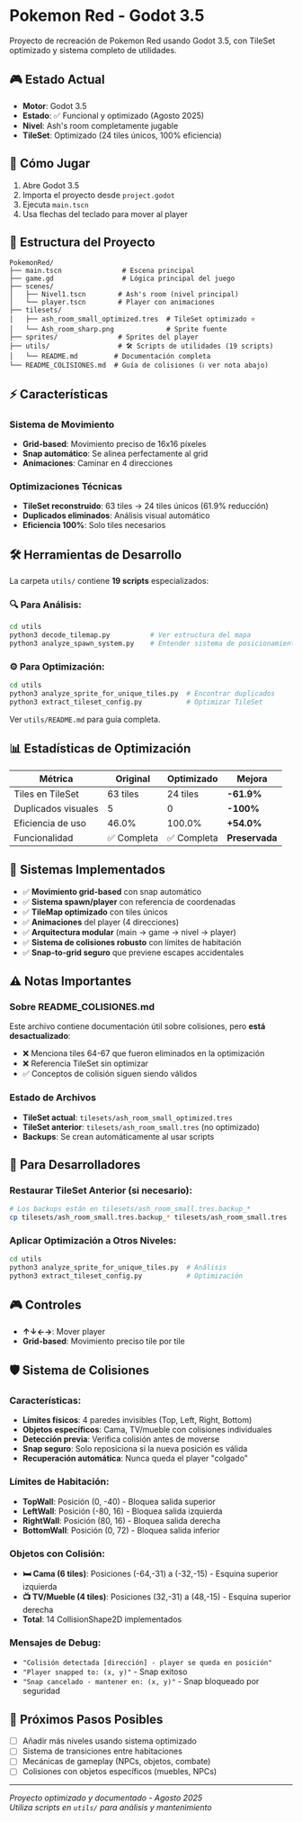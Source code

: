 # Pokemon Red - Godot 3.5

Proyecto de recreación de Pokemon Red usando Godot 3.5, con TileSet optimizado y sistema completo de utilidades.

## 🎮 Estado Actual

- **Motor**: Godot 3.5
- **Estado**: ✅ Funcional y optimizado (Agosto 2025)
- **Nivel**: Ash's room completamente jugable
- **TileSet**: Optimizado (24 tiles únicos, 100% eficiencia)

## 🚀 Cómo Jugar

1. Abre Godot 3.5
2. Importa el proyecto desde `project.godot`
3. Ejecuta `main.tscn`
4. Usa flechas del teclado para mover al player

## 📁 Estructura del Proyecto

```
PokemonRed/
├── main.tscn               # Escena principal
├── game.gd                 # Lógica principal del juego
├── scenes/
│   ├── Nivel1.tscn        # Ash's room (nivel principal)
│   └── player.tscn        # Player con animaciones
├── tilesets/
│   ├── ash_room_small_optimized.tres  # TileSet optimizado ⭐
│   └── Ash_room_sharp.png             # Sprite fuente
├── sprites/               # Sprites del player
├── utils/                 # 🛠️ Scripts de utilidades (19 scripts)
│   └── README.md         # Documentación completa
└── README_COLISIONES.md  # Guía de colisiones (ℹ️ ver nota abajo)
```

## ⚡ Características

### Sistema de Movimiento
- **Grid-based**: Movimiento preciso de 16x16 píxeles
- **Snap automático**: Se alinea perfectamente al grid
- **Animaciones**: Caminar en 4 direcciones

### Optimizaciones Técnicas
- **TileSet reconstruido**: 63 tiles → 24 tiles únicos (61.9% reducción)
- **Duplicados eliminados**: Análisis visual automático
- **Eficiencia 100%**: Solo tiles necesarios

## 🛠️ Herramientas de Desarrollo

La carpeta `utils/` contiene **19 scripts** especializados:

### 🔍 Para Análisis:
```bash
cd utils
python3 decode_tilemap.py          # Ver estructura del mapa
python3 analyze_spawn_system.py    # Entender sistema de posicionamiento
```

### ⚙️ Para Optimización:
```bash
cd utils  
python3 analyze_sprite_for_unique_tiles.py  # Encontrar duplicados
python3 extract_tileset_config.py           # Optimizar TileSet
```

Ver `utils/README.md` para guía completa.

## 📊 Estadísticas de Optimización

| Métrica | Original | Optimizado | Mejora |
|---------|----------|------------|--------|
| Tiles en TileSet | 63 tiles | 24 tiles | **-61.9%** |
| Duplicados visuales | 5 | 0 | **-100%** |
| Eficiencia de uso | 46.0% | 100.0% | **+54.0%** |
| Funcionalidad | ✅ Completa | ✅ Completa | **Preservada** |

## 🎯 Sistemas Implementados

- ✅ **Movimiento grid-based** con snap automático
- ✅ **Sistema spawn/player** con referencia de coordenadas  
- ✅ **TileMap optimizado** con tiles únicos
- ✅ **Animaciones** del player (4 direcciones)
- ✅ **Arquitectura modular** (main → game → nivel → player)
- ✅ **Sistema de colisiones robusto** con límites de habitación
- ✅ **Snap-to-grid seguro** que previene escapes accidentales

## ⚠️ Notas Importantes

### Sobre README_COLISIONES.md
Este archivo contiene documentación útil sobre colisiones, pero **está desactualizado**:
- ❌ Menciona tiles 64-67 que fueron eliminados en la optimización
- ❌ Referencia TileSet sin optimizar
- ✅ Conceptos de colisión siguen siendo válidos

### Estado de Archivos
- **TileSet actual**: `tilesets/ash_room_small_optimized.tres`
- **TileSet anterior**: `tilesets/ash_room_small.tres` (no optimizado)
- **Backups**: Se crean automáticamente al usar scripts

## 🔄 Para Desarrolladores

### Restaurar TileSet Anterior (si necesario):
```bash
# Los backups están en tilesets/ash_room_small.tres.backup_*
cp tilesets/ash_room_small.tres.backup_* tilesets/ash_room_small.tres
```

### Aplicar Optimización a Otros Niveles:
```bash
cd utils
python3 analyze_sprite_for_unique_tiles.py  # Análisis
python3 extract_tileset_config.py           # Optimización
```

## 🎮 Controles

- **↑↓←→**: Mover player
- **Grid-based**: Movimiento preciso tile por tile

## 🛡️ Sistema de Colisiones

### Características:
- **Límites físicos**: 4 paredes invisibles (Top, Left, Right, Bottom)
- **Objetos específicos**: Cama, TV/mueble con colisiones individuales
- **Detección previa**: Verifica colisión antes de moverse
- **Snap seguro**: Solo reposiciona si la nueva posición es válida
- **Recuperación automática**: Nunca queda el player "colgado"

### Límites de Habitación:
- **TopWall**: Posición (0, -40) - Bloquea salida superior
- **LeftWall**: Posición (-80, 16) - Bloquea salida izquierda
- **RightWall**: Posición (80, 16) - Bloquea salida derecha  
- **BottomWall**: Posición (0, 72) - Bloquea salida inferior

### Objetos con Colisión:
- **🛏️ Cama (6 tiles)**: Posiciones (-64,-31) a (-32,-15) - Esquina superior izquierda
- **📺 TV/Mueble (4 tiles)**: Posiciones (32,-31) a (48,-15) - Esquina superior derecha
- **Total**: 14 CollisionShape2D implementados

### Mensajes de Debug:
- `"Colisión detectada [dirección] - player se queda en posición"`
- `"Player snapped to: (x, y)"` - Snap exitoso
- `"Snap cancelado - mantener en: (x, y)"` - Snap bloqueado por seguridad

## 🚀 Próximos Pasos Posibles

- [ ] Añadir más niveles usando sistema optimizado  
- [ ] Sistema de transiciones entre habitaciones
- [ ] Mecánicas de gameplay (NPCs, objetos, combate)
- [ ] Colisiones con objetos específicos (muebles, NPCs)

---

*Proyecto optimizado y documentado - Agosto 2025*  
*Utiliza scripts en `utils/` para análisis y mantenimiento*